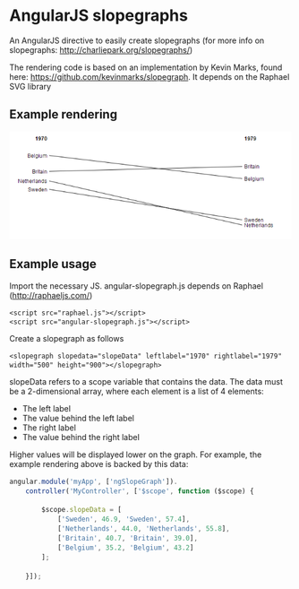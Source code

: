 # AngularJS slopegraphs

An AngularJS directive to easily create slopegraphs (for more info on slopegraphs: http://charliepark.org/slopegraphs/)

The rendering code is based on an implementation by Kevin Marks, found here: https://github.com/kevinmarks/slopegraph. It depends on the Raphael SVG library

## Example rendering
![Alt text](/img/angular-slopegraph.png)

## Example usage

Import the necessary JS. angular-slopegraph.js depends on Raphael (http://raphaeljs.com/)
```
<script src="raphael.js"></script>
<script src="angular-slopegraph.js"></script>
```

Create a slopegraph as follows
```
<slopegraph slopedata="slopeData" leftlabel="1970" rightlabel="1979" width="500" height="900"></slopegraph>
```
slopeData refers to a scope variable that contains the data. The data must be a 2-dimensional array, where each element is a list of 4 elements: 
- The left label
- The value behind the left label
- The right label
- The value behind the right label

Higher values will be displayed lower on the graph. For example, the example rendering above is backed by this data:

```javascript
angular.module('myApp', ['ngSlopeGraph']).
    controller('MyController', ['$scope', function ($scope) {

        $scope.slopeData = [
            ['Sweden', 46.9, 'Sweden', 57.4],
            ['Netherlands', 44.0, 'Netherlands', 55.8],
            ['Britain', 40.7, 'Britain', 39.0],
            ['Belgium', 35.2, 'Belgium', 43.2]
        ];

    }]);
```
